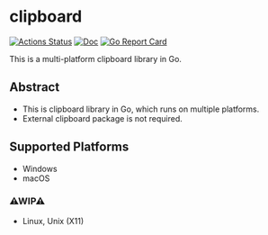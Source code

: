 clipboard
=========
[![Actions Status](https://github.com/d-tsuji/clipboard/workflows/test/badge.svg)](https://github.com/d-tsuji/clipboard/actions)
[![Doc](https://img.shields.io/badge/doc-reference-blue.svg)](https://pkg.go.dev/github.com/d-tsuji/clipboard)
[![Go Report Card](https://goreportcard.com/badge/github.com/d-tsuji/clipboard)](https://goreportcard.com/report/github.com/d-tsuji/clipboard)

This is a multi-platform clipboard library in Go.

## Abstract

- This is clipboard library in Go, which runs on multiple platforms.
- External clipboard package is not required.

## Supported Platforms

- Windows
- macOS

### ⚠WIP⚠

- Linux, Unix (X11)
